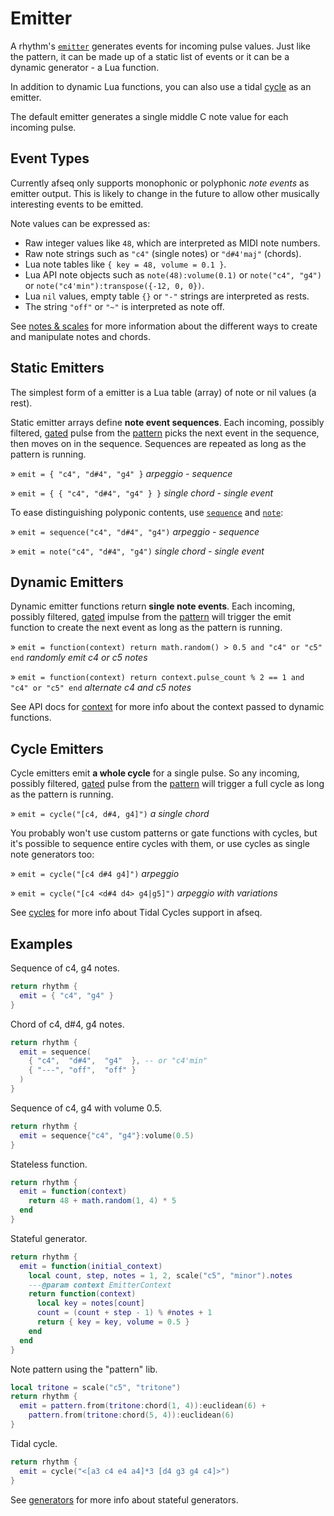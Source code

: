 # Emitter 

A rhythm's [`emitter`](../API/rhythm.md#emit) generates events for incoming pulse values. Just like the pattern, it can be made up of a static list of events or it can be a dynamic generator - a Lua function. 

In addition to dynamic Lua functions, you can also use a tidal [cycle](./cycles.md) as an emitter.

The default emitter generates a single middle C note value for each incoming pulse.    


## Event Types

Currently afseq only supports monophonic or polyphonic *note events* as emitter output. This is likely to change in the future to allow other musically interesting events to be emitted. 

Note values can be expressed as:
- Raw integer values like `48`, which are interpreted as MIDI note numbers. 
- Raw note strings such as `"c4"` (single notes) or `"d#4'maj"` (chords).
- Lua note tables like `{ key = 48, volume = 0.1 }`.
- Lua API note objects such as `note(48):volume(0.1)` or `note("c4", "g4")` or `note("c4'min"):transpose({-12, 0, 0})`.
- Lua `nil` values, empty table `{}` or `"-"` strings are interpreted as rests.
- The string `"off"` or `"~"` is interpreted as note off. 

See [notes & scales](./notes&scales.md) for more information about the different ways to create and manipulate notes and chords.


## Static Emitters

The simplest form of a emitter is a Lua table (array) of note or nil values (a rest).

Static emitter arrays define **note event sequences**. Each incoming, possibly filtered, [gated](./gate.md) pulse from the [pattern](./pattern.md) picks the next event in the sequence, then moves on in the sequence. Sequences are repeated as long as the pattern is running.  

» `emit = { "c4", "d#4", "g4" }` *arpeggio - sequence*

» `emit = { { "c4", "d#4", "g4" } }` *single chord - single event*

To ease distinguishing polyponic contents, use [`sequence`](../API/sequence.md) and [`note`](../API/note.md):

» `emit = sequence("c4", "d#4", "g4")` *arpeggio - sequence*

» `emit = note("c4", "d#4", "g4")` *single chord - single event*


## Dynamic Emitters

Dynamic emitter functions return **single note events**. Each incoming, possibly filtered, [gated](./gate.md) impulse from the [pattern](./pattern.md) will trigger the emit function to create the next event as long as the pattern is running.   

» `emit = function(context) return math.random() > 0.5 and "c4" or "c5" end` *randomly emit c4 or c5 notes*

» `emit = function(context) return context.pulse_count % 2 == 1 and "c4" or "c5" end` *alternate c4 and c5 notes*

See API docs for [context](../API/rhythm.md#EmitterContext) for more info about the context passed to dynamic functions. 


## Cycle Emitters

Cycle emitters emit **a whole cycle** for a single pulse. So any incoming, possibly filtered, [gated](./gate.md) pulse from the [pattern](./pattern.md) will trigger a full cycle as long as the pattern is running.   

» `emit = cycle("[c4, d#4, g4]")` *a single chord*

You probably won't use custom patterns or gate functions with cycles, but it's possible to sequence entire cycles with them, or use cycles as single note generators too:

» `emit = cycle("[c4 d#4 g4]")` *arpeggio*

» `emit = cycle("[c4 <d#4 d4> g4|g5]")` *arpeggio with variations*

See [cycles](./cycles.md) for more info about Tidal Cycles support in afseq. 

## Examples

Sequence of c4, g4 notes.

```lua
return rhythm {
  emit = { "c4", "g4" }
}
```

Chord of c4, d#4, g4 notes.
```lua
return rhythm {
  emit = sequence(
    { "c4",  "d#4",  "g4"  }, -- or "c4'min"
    { "---", "off",  "off" }
  ) 
}
```

Sequence of c4, g4 with volume 0.5.
```lua
return rhythm {
  emit = sequence{"c4", "g4"}:volume(0.5)
}
```


Stateless function.
```lua
return rhythm {
  emit = function(context)
    return 48 + math.random(1, 4) * 5
  end
}
```

Stateful generator.
```lua
return rhythm {
  emit = function(initial_context)
    local count, step, notes = 1, 2, scale("c5", "minor").notes
    ---@param context EmitterContext
    return function(context)
      local key = notes[count]
      count = (count + step - 1) % #notes + 1
      return { key = key, volume = 0.5 }
    end
  end
}
```

Note pattern using the "pattern" lib.
```lua
local tritone = scale("c5", "tritone")
return rhythm {
  emit = pattern.from(tritone:chord(1, 4)):euclidean(6) +
    pattern.from(tritone:chord(5, 4)):euclidean(6)
}
```

Tidal cycle.
```lua
return rhythm {
  emit = cycle("<[a3 c4 e4 a4]*3 [d4 g3 g4 c4]>")
}
```



See [generators](../extras/generators.md) for more info about stateful generators.


